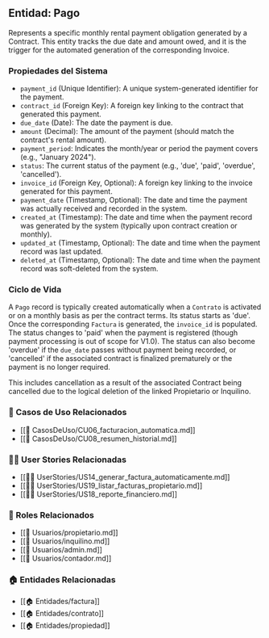 ## Entidad: Pago

 Represents a specific monthly rental payment obligation generated by a Contract. This entity tracks the due date and amount owed, and it is the trigger for the automated generation of the corresponding Invoice.

### Propiedades del Sistema

- `payment_id` (Unique Identifier): A unique system-generated identifier for the payment.
- `contract_id` (Foreign Key): A foreign key linking to the contract that generated this payment.
- `due_date` (Date): The date the payment is due.
- `amount` (Decimal): The amount of the payment (should match the contract's rental amount).
- `payment_period`: Indicates the month/year or period the payment covers (e.g., "January 2024").
- `status`: The current status of the payment (e.g., 'due', 'paid', 'overdue', 'cancelled').
- `invoice_id` (Foreign Key, Optional): A foreign key linking to the invoice generated for this payment.
- `payment_date` (Timestamp, Optional): The date and time the payment was actually received and recorded in the system.
- `created_at` (Timestamp): The date and time when the payment record was generated by the system (typically upon contract creation or monthly).
- `updated_at` (Timestamp, Optional): The date and time when the payment record was last updated.
- `deleted_at` (Timestamp, Optional): The date and time when the payment record was soft-deleted from the system.

### Ciclo de Vida

A `Pago` record is typically created automatically when a `Contrato` is activated or on a monthly basis as per the contract terms. Its status starts as 'due'. Once the corresponding `Factura` is generated, the `invoice_id` is populated. The status changes to 'paid' when the payment is registered (though payment processing is out of scope for V1.0). The status can also become 'overdue' if the `due_date` passes without payment being recorded, or 'cancelled' if the associated contract is finalized prematurely or the payment is no longer required.

This includes cancellation as a result of the associated Contract being cancelled due to the logical deletion of the linked Propietario or Inquilino.
### 🔁 Casos de Uso Relacionados
 - [[📄 CasosDeUso/CU06_facturacion_automatica.md]]
- [[📄 CasosDeUso/CU08_resumen_historial.md]]

### 🧑‍💻 User Stories Relacionadas
 - [[🧑‍💻 UserStories/US14_generar_factura_automaticamente.md]]
- [[🧑‍💻 UserStories/US19_listar_facturas_propietario.md]]
- [[🧑‍💻 UserStories/US18_reporte_financiero.md]]

### 👥 Roles Relacionados
 - [[👥 Usuarios/propietario.md]]
- [[👥 Usuarios/inquilino.md]]
- [[👥 Usuarios/admin.md]]
- [[👥 Usuarios/contador.md]]

### 🏠 Entidades Relacionadas
- [[🏠 Entidades/factura]]
- [[🏠 Entidades/contrato]]
- [[🏠 Entidades/propiedad]]
